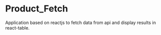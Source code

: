 # Product_Fetch
Application based on reactjs to fetch data from api and display results in react-table.
